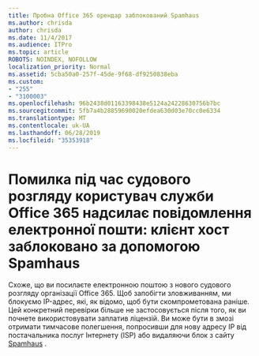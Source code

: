 ```yaml
---
title: Пробна Office 365 орендар заблокований Spamhaus
ms.author: chrisda
author: chrisda
ms.date: 11/4/2017
ms.audience: ITPro
ms.topic: article
ROBOTS: NOINDEX, NOFOLLOW
localization_priority: Normal
ms.assetid: 5cba50a0-257f-45de-9f68-df9250838eba
ms.custom:
- "255"
- "3100003"
ms.openlocfilehash: 96b2438d01163398438e5124a24228630756b7bc
ms.sourcegitcommit: 5fb7a4b28859690020efdea630d03e70cc0e6334
ms.translationtype: MT
ms.contentlocale: uk-UA
ms.lasthandoff: 06/28/2019
ms.locfileid: "35353918"
---
```

# <a name="error-when-an-office-365-trial-user-sends-email-client-host-blocked-using-spamhaus"></a>Помилка під час судового розгляду користувач служби Office 365 надсилає повідомлення електронної пошти: клієнт хост заблоковано за допомогою Spamhaus

Схоже, що ви посилаєте електронною поштою з нового судового розгляду організації Office 365. Щоб запобігти зловживанням, ми блокуємо IP-адрес, які, як відомо, щоб бути скомпрометована раніше. Цей конкретний перевірки більше не застосовується після того, як ви почнете використовувати заплатив ліцензій. Ви може бути в змозі отримати тимчасове полегшення, попросивши для нову адресу IP від постачальника послуг Інтернету (ISP) або видаляючи блок з сайту [Spamhaus](https://go.microsoft.com/fwlink/p/?linkid=123245) .
